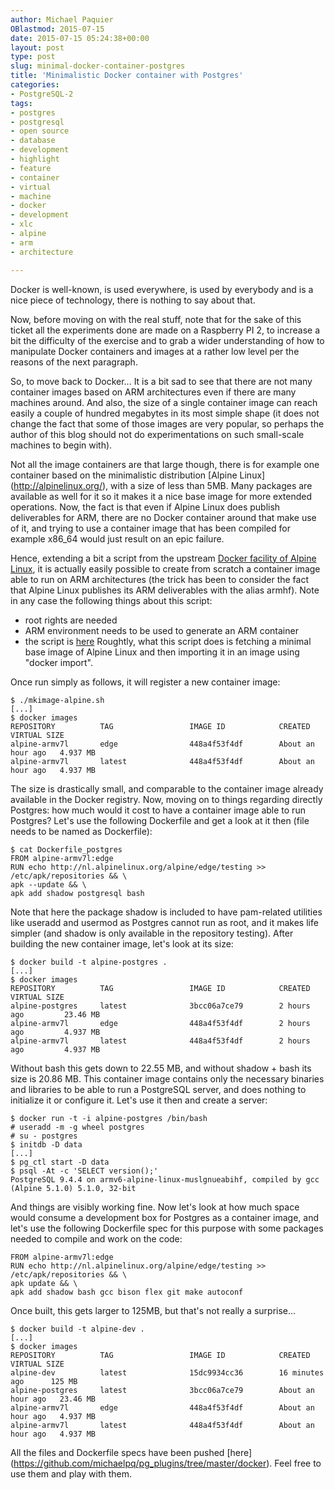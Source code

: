 ```yaml
---
author: Michael Paquier
OBlastmod: 2015-07-15
date: 2015-07-15 05:24:38+00:00
layout: post
type: post
slug: minimal-docker-container-postgres
title: 'Minimalistic Docker container with Postgres'
categories:
- PostgreSQL-2
tags:
- postgres
- postgresql
- open source
- database
- development
- highlight
- feature
- container
- virtual
- machine
- docker
- development
- xlc
- alpine
- arm
- architecture

---
```


Docker is well-known, is used everywhere, is used by everybody and is a
nice piece of technology, there is nothing to say about that.

Now, before moving on with the real stuff, note that for the sake of
this ticket all the experiments done are made on a Raspberry PI 2, to
increase a bit the difficulty of the exercise and to grab a wider
understanding of how to manipulate Docker containers and images at a rather
low level per the reasons of the next paragraph.

So, to move back to Docker... It is a bit sad to see that there are not many
container images based on ARM architectures even if there are many machines
around. And also, the size of a single container image can reach easily a
couple of hundred megabytes in its most simple shape (it does not change
the fact that some of those images are very popular, so perhaps the author
of this blog should not do experimentations on such small-scale machines
to begin with).

Not all the image containers are that large though, there is for example
one container based on the minimalistic distribution [Alpine Linux]
(http://alpinelinux.org/), with a size of less than 5MB. Many packages
are available as well for it so it makes it a nice base image for more
extended operations. Now, the fact is that even if Alpine Linux does publish
deliverables for ARM, there are no Docker container around that make
use of it, and trying to use a container image that has been compiled for
example x86_64 would just result on an epic failure.

Hence, extending a bit a script from the upstream
[Docker facility of Alpine Linux](https://github.com/gliderlabs/docker-alpine),
it is actually easily possible to create from scratch a container image
able to run on ARM architectures (the trick has been to consider the fact
that Alpine Linux publishes its ARM deliverables with the alias armhf).
Note in any case the following things about this script:
- root rights are needed
- ARM environment needs to be used to generate an ARM container
- the script is [here](https://raw.githubusercontent.com/michaelpq/pg_plugins/master/docker/mkimage-alpine.sh)
Roughtly, what this script does is fetching a minimal base image of
Alpine Linux and then importing it in an image using "docker import".

Once run simply as follows, it will register a new container image:

    $ ./mkimage-alpine.sh
    [...]
    $ docker images
    REPOSITORY          TAG                 IMAGE ID            CREATED             VIRTUAL SIZE
    alpine-armv7l       edge                448a4f53f4df        About an hour ago   4.937 MB
    alpine-armv7l       latest              448a4f53f4df        About an hour ago   4.937 MB

The size is drastically small, and comparable to the container image
already available in the Docker registry. Now, moving on to things regarding
directly Postgres: how much would it cost to have a container image able
to run Postgres?  Let's use the following Dockerfile and get a look at it
then (file needs to be named as Dockerfile):

    $ cat Dockerfile_postgres
    FROM alpine-armv7l:edge
    RUN echo http://nl.alpinelinux.org/alpine/edge/testing >> /etc/apk/repositories && \
    apk --update && \
    apk add shadow postgresql bash

Note that here the package shadow is included to have pam-related utilities
like useradd and usermod as Postgres cannot run as root, and it makes life
simpler (and shadow is only available in the repository testing). After
building the new container image, let's look at its size:

    $ docker build -t alpine-postgres .
    [...]
    $ docker images
    REPOSITORY          TAG                 IMAGE ID            CREATED             VIRTUAL SIZE
    alpine-postgres     latest              3bcc06a7ce79        2 hours ago         23.46 MB
    alpine-armv7l       edge                448a4f53f4df        2 hours ago         4.937 MB
    alpine-armv7l       latest              448a4f53f4df        2 hours ago         4.937 MB

Without bash this gets down to 22.55 MB, and without shadow + bash its
size is 20.86 MB. This container image contains only the necessary binaries
and libraries to be able to run a PostgreSQL server, and does nothing to
initialize it or configure it. Let's use it then and create a server:

    $ docker run -t -i alpine-postgres /bin/bash
    # useradd -m -g wheel postgres
    # su - postgres
    $ initdb -D data
    [...]
    $ pg_ctl start -D data
    $ psql -At -c 'SELECT version();'
    PostgreSQL 9.4.4 on armv6-alpine-linux-muslgnueabihf, compiled by gcc (Alpine 5.1.0) 5.1.0, 32-bit

And things are visibly working fine. Now let's look at how much space would
consume a development box for Postgres as a container image, and let's use
the following Dockerfile spec for this purpose with some packages needed to
compile and work on the code:

    FROM alpine-armv7l:edge
    RUN echo http://nl.alpinelinux.org/alpine/edge/testing >> /etc/apk/repositories && \
    apk update && \
    apk add shadow bash gcc bison flex git make autoconf

Once built, this gets larger to 125MB, but that's not really a surprise...

    $ docker build -t alpine-dev .
    [...]
    $ docker images
    REPOSITORY          TAG                 IMAGE ID            CREATED             VIRTUAL SIZE
    alpine-dev          latest              15dc9934cc36        16 minutes ago      125 MB
    alpine-postgres     latest              3bcc06a7ce79        About an hour ago   23.46 MB
    alpine-armv7l       edge                448a4f53f4df        About an hour ago   4.937 MB
    alpine-armv7l       latest              448a4f53f4df        About an hour ago   4.937 MB

All the files and Dockerfile specs have been pushed [here]
(https://github.com/michaelpq/pg_plugins/tree/master/docker). Feel free
to use them and play with them.
